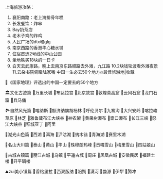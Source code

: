 
上海旅游攻略：
1.  襄阳南路：老上海排骨年糕
2.  长发餐饮：炸串
3.  Bay奶茶店
4.  老木子鸡的炸鸡
5.  人民广场的dtx和glg
6.  南京西路的香港华心糖水铺
7.  住宿首选2号线的中山公园
8.  坐地铁买18块的一日卡
9.  白天去武康路，晚上去南京东路顺路去外滩，九江路
10.2块钱轮渡看外滩夜景
11.云朵书院俯瞰陆家嘴
中国一生必去50个地方🔥最佳旅游地|收藏

👏《国家地理》评选出的中国一定要去的50个地方

🏛️文化古迹篇
🔸万里长城
🔸布达拉宫
🔸北京故宫
🔸敦煌莫高窟
🔸云冈石窟
🔸龙门石窟
🔸兵马俑

🏞️自然风光篇
🔹喀纳斯
🔹额济纳旗胡杨林
🔹呼伦贝尔
🔹九寨沟
🔹大兴安岭
🔹喀拉峻草原
🔹林芝
🔹雅鲁藏布江大峡谷
🔹神农架
🔹黄果树瀑布
🔹壶口瀑布
🔹长江三峡
🔹怒江大峡谷
🔹稻城亚丁
🔹阿里

🌅湖光山色篇
🔺西湖
🔺洱海
🔺沪沽湖
🔺纳木错
🔺青海湖
🔺赛里木湖

🌄名山大川篇
🔻泰山
🔻黄山
🔻华山
🔻珠穆朗玛峰
🔻贡嘎雪山
🔻梅里雪山
🔻四姑娘山

🏯古城古镇篇
🔸丽江古城
🔸乌镇
🔸平遥古城
🔸周庄
🔸凤凰古城
🔸安徽民居
🔸福建土楼
🔸开平碉楼

⛰️zui美小镇篇
🔹香格里拉
🔹西双版纳
🔹阳朔
🔹漠河
🔹婺源
🔹伊犁
🔹腾冲
